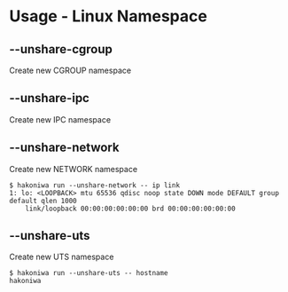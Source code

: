 # Usage - Linux Namespace

## --unshare-cgroup

Create new CGROUP namespace

## --unshare-ipc

Create new IPC namespace

## --unshare-network

Create new NETWORK namespace

```console
$ hakoniwa run --unshare-network -- ip link
1: lo: <LOOPBACK> mtu 65536 qdisc noop state DOWN mode DEFAULT group default qlen 1000
    link/loopback 00:00:00:00:00:00 brd 00:00:00:00:00:00

```

## --unshare-uts

Create new UTS namespace

```console
$ hakoniwa run --unshare-uts -- hostname
hakoniwa

```
